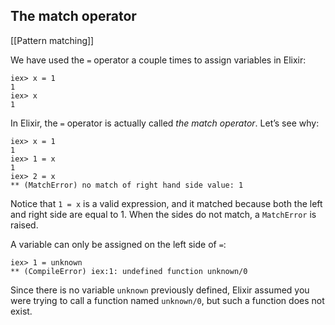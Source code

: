 ## The match operator
[[Pattern matching]]

We have used the `=` operator a couple times to assign variables in Elixir:

```
iex> x = 1
1
iex> x
1
```

In Elixir, the `=` operator is actually called _the match operator_. Let’s see why:

```
iex> x = 1
1
iex> 1 = x
1
iex> 2 = x
** (MatchError) no match of right hand side value: 1
```

Notice that `1 = x` is a valid expression, and it matched because both the left and right side are equal to 1. When the sides do not match, a `MatchError` is raised.

A variable can only be assigned on the left side of `=`:

```
iex> 1 = unknown
** (CompileError) iex:1: undefined function unknown/0
```

Since there is no variable `unknown` previously defined, Elixir assumed you were trying to call a function named `unknown/0`, but such a function does not exist.

